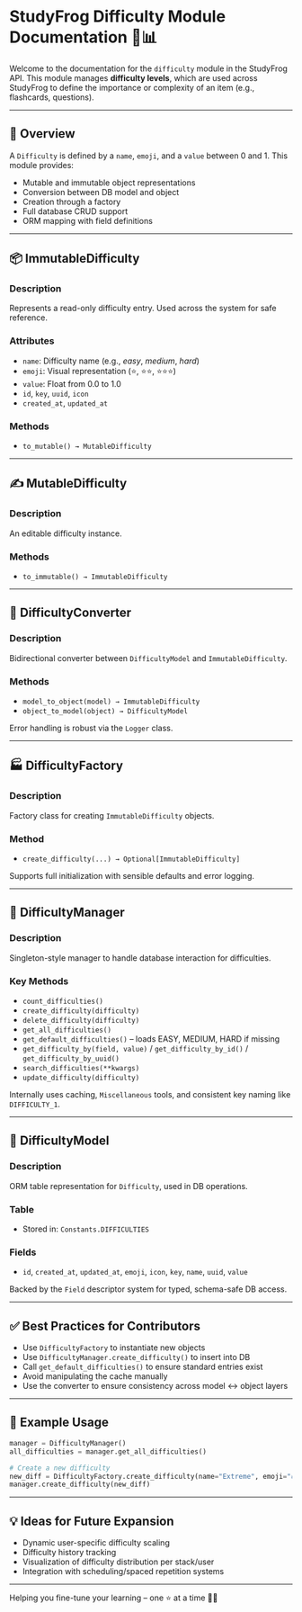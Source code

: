 # StudyFrog Difficulty Module Documentation 🎯📊

Welcome to the documentation for the `difficulty` module in the StudyFrog API. This module manages **difficulty levels**, which are used across StudyFrog to define the importance or complexity of an item (e.g., flashcards, questions).

---

## 📘 Overview
A `Difficulty` is defined by a `name`, `emoji`, and a `value` between 0 and 1. This module provides:

- Mutable and immutable object representations
- Conversion between DB model and object
- Creation through a factory
- Full database CRUD support
- ORM mapping with field definitions

---

## 📦 ImmutableDifficulty

### Description
Represents a read-only difficulty entry. Used across the system for safe reference.

### Attributes
- `name`: Difficulty name (e.g., *easy*, *medium*, *hard*)
- `emoji`: Visual representation (⭐, ⭐⭐, ⭐⭐⭐)
- `value`: Float from 0.0 to 1.0
- `id`, `key`, `uuid`, `icon`
- `created_at`, `updated_at`

### Methods
- `to_mutable() → MutableDifficulty`

---

## ✍️ MutableDifficulty

### Description
An editable difficulty instance.

### Methods
- `to_immutable() → ImmutableDifficulty`

---

## 🔁 DifficultyConverter

### Description
Bidirectional converter between `DifficultyModel` and `ImmutableDifficulty`.

### Methods
- `model_to_object(model) → ImmutableDifficulty`
- `object_to_model(object) → DifficultyModel`

Error handling is robust via the `Logger` class.

---

## 🏭 DifficultyFactory

### Description
Factory class for creating `ImmutableDifficulty` objects.

### Method
- `create_difficulty(...) → Optional[ImmutableDifficulty]`

Supports full initialization with sensible defaults and error logging.

---

## 🧠 DifficultyManager

### Description
Singleton-style manager to handle database interaction for difficulties.

### Key Methods
- `count_difficulties()`
- `create_difficulty(difficulty)`
- `delete_difficulty(difficulty)`
- `get_all_difficulties()`
- `get_default_difficulties()` – loads EASY, MEDIUM, HARD if missing
- `get_difficulty_by(field, value)` / `get_difficulty_by_id()` / `get_difficulty_by_uuid()`
- `search_difficulties(**kwargs)`
- `update_difficulty(difficulty)`

Internally uses caching, `Miscellaneous` tools, and consistent key naming like `DIFFICULTY_1`.

---

## 🧬 DifficultyModel

### Description
ORM table representation for `Difficulty`, used in DB operations.

### Table
- Stored in: `Constants.DIFFICULTIES`

### Fields
- `id`, `created_at`, `updated_at`, `emoji`, `icon`, `key`, `name`, `uuid`, `value`

Backed by the `Field` descriptor system for typed, schema-safe DB access.

---

## ✅ Best Practices for Contributors
- Use `DifficultyFactory` to instantiate new objects
- Use `DifficultyManager.create_difficulty()` to insert into DB
- Call `get_default_difficulties()` to ensure standard entries exist
- Avoid manipulating the cache manually
- Use the converter to ensure consistency across model ↔ object layers

---

## 🚀 Example Usage
```python
manager = DifficultyManager()
all_difficulties = manager.get_all_difficulties()

# Create a new difficulty
new_diff = DifficultyFactory.create_difficulty(name="Extreme", emoji="🔥", value=1.2)
manager.create_difficulty(new_diff)
```

---

## 💡 Ideas for Future Expansion
- Dynamic user-specific difficulty scaling
- Difficulty history tracking
- Visualization of difficulty distribution per stack/user
- Integration with scheduling/spaced repetition systems

---

Helping you fine-tune your learning – one ⭐ at a time 🐸💚

